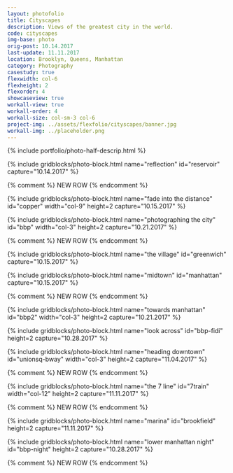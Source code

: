 ```yaml
---
layout: photofolio
title: Cityscapes
description: Views of the greatest city in the world.
code: cityscapes
img-base: photo
orig-post: 10.14.2017
last-update: 11.11.2017
location: Brooklyn, Queens, Manhattan
category: Photography
casestudy: true
flexwidth: col-6
flexheight: 2
flexorder: 4
showcaseview: true
workall-view: true
workall-order: 4
workall-size: col-sm-3 col-6
project-img: ../assets/flexfolio/cityscapes/banner.jpg
workall-img: ../placeholder.png
---
```


{% include portfolio/photo-half-descrip.html %}

{% include gridblocks/photo-block.html
      name="reflection"
      id="reservoir"
      capture="10.14.2017" %}

{% comment %} NEW ROW {% endcomment %}

{% include gridblocks/photo-block.html
      name="fade into the distance"
      id="copper"
      width="col-9"
      height=2
      capture="10.15.2017" %}

{% include gridblocks/photo-block.html
      name="photographing the city"
      id="bbp"
      width="col-3"
      height=2
      capture="10.21.2017" %}

{% comment %} NEW ROW {% endcomment %}

{% include gridblocks/photo-block.html
      name="the village"
      id="greenwich"
      capture="10.15.2017" %}

{% include gridblocks/photo-block.html
      name="midtown"
      id="manhattan"
      capture="10.15.2017" %}

{% comment %} NEW ROW {% endcomment %}

{% include gridblocks/photo-block.html
      name="towards manhattan"
      id="bbp2"
      width="col-3"
      height=2
      capture="10.21.2017" %}

{% include gridblocks/photo-block.html
      name="look across"
      id="bbp-fidi"
      height=2
      capture="10.28.2017" %}

{% include gridblocks/photo-block.html
      name="heading downtown"
      id="unionsq-bway"
      width="col-3"
      height=2
      capture="11.04.2017" %}

{% comment %} NEW ROW {% endcomment %}

{% include gridblocks/photo-block.html
      name="the 7 line"
      id="7train"
      width="col-12"
      height=2
      capture="11.11.2017" %}

{% comment %} NEW ROW {% endcomment %}

{% include gridblocks/photo-block.html
      name="marina"
      id="brookfield"
      height=2
      capture="11.11.2017" %}

{% include gridblocks/photo-block.html
      name="lower manhattan night"
      id="bbp-night"
      height=2
      capture="10.28.2017" %}

{% comment %} NEW ROW {% endcomment %}